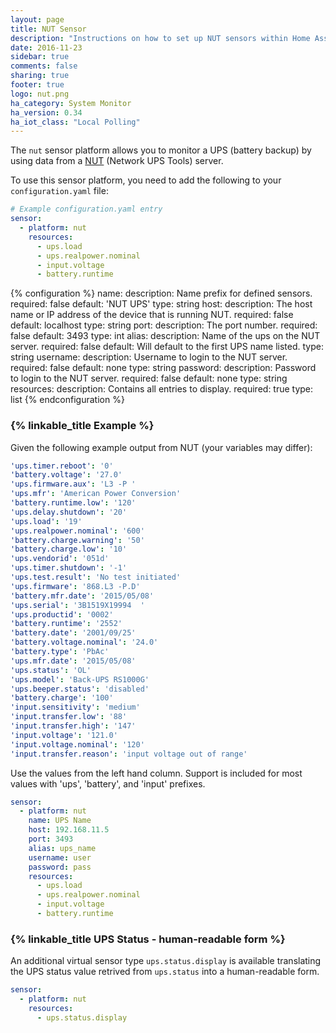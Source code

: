 ```yaml
---
layout: page
title: NUT Sensor
description: "Instructions on how to set up NUT sensors within Home Assistant."
date: 2016-11-23
sidebar: true
comments: false
sharing: true
footer: true
logo: nut.png
ha_category: System Monitor
ha_version: 0.34
ha_iot_class: "Local Polling"
---
```


The `nut` sensor platform allows you to monitor a UPS (battery backup) by using data from a [NUT](http://networkupstools.org/) (Network UPS Tools) server.

To use this sensor platform, you need to add the following to your `configuration.yaml` file:

```yaml
# Example configuration.yaml entry
sensor:
  - platform: nut
    resources:
      - ups.load
      - ups.realpower.nominal
      - input.voltage
      - battery.runtime
```

{% configuration %}
  name:
    description: Name prefix for defined sensors.
    required: false
    default: 'NUT UPS'
    type: string
  host:
    description: The host name or IP address of the device that is running NUT.
    required: false
    default: localhost
    type: string
  port:
    description: The port number.
    required: false
    default: 3493
    type: int
  alias:
    description: Name of the ups on the NUT server.
    required: false
    default: Will default to the first UPS name listed.
    type: string
  username:
    description: Username to login to the NUT server.
    required: false
    default: none
    type: string
  password:
    description: Password to login to the NUT server.
    required: false
    default: none
    type: string
  resources:
    description: Contains all entries to display.
    required: true
    type: list
{% endconfiguration %}

### {% linkable_title Example  %}

Given the following example output from NUT (your variables may differ):

```yaml
'ups.timer.reboot': '0'
'battery.voltage': '27.0'
'ups.firmware.aux': 'L3 -P '
'ups.mfr': 'American Power Conversion'
'battery.runtime.low': '120'
'ups.delay.shutdown': '20'
'ups.load': '19'
'ups.realpower.nominal': '600'
'battery.charge.warning': '50'
'battery.charge.low': '10'
'ups.vendorid': '051d'
'ups.timer.shutdown': '-1'
'ups.test.result': 'No test initiated'
'ups.firmware': '868.L3 -P.D'
'battery.mfr.date': '2015/05/08'
'ups.serial': '3B1519X19994  '
'ups.productid': '0002'
'battery.runtime': '2552'
'battery.date': '2001/09/25'
'battery.voltage.nominal': '24.0'
'battery.type': 'PbAc'
'ups.mfr.date': '2015/05/08'
'ups.status': 'OL'
'ups.model': 'Back-UPS RS1000G'
'ups.beeper.status': 'disabled'
'battery.charge': '100'
'input.sensitivity': 'medium'
'input.transfer.low': '88'
'input.transfer.high': '147'
'input.voltage': '121.0'
'input.voltage.nominal': '120'
'input.transfer.reason': 'input voltage out of range'
```

Use the values from the left hand column. Support is included for most values with 'ups', 'battery', and 'input' prefixes.

```yaml
sensor:
  - platform: nut
    name: UPS Name
    host: 192.168.11.5
    port: 3493
    alias: ups_name
    username: user
    password: pass
    resources:
      - ups.load
      - ups.realpower.nominal
      - input.voltage
      - battery.runtime
```

### {% linkable_title UPS Status - human-readable form %}

An additional virtual sensor type `ups.status.display` is available translating the UPS status value retrived from `ups.status` into a human-readable form.

```yaml
sensor:
  - platform: nut
    resources:
      - ups.status.display
```
